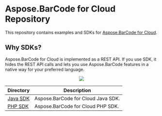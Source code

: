 # Aspose.BarCode for Cloud Repository
This repository contains examples and SDKs for [Aspose.BarCode for Cloud](http://www.aspose.com/cloud/barcode-api.aspx).

## Why SDKs?
Aspose.BarCode for Cloud is implemented as a REST API. If you use SDK, it hides the REST API calls and lets you use Aspose.BarCode features in a native way for your preferred language.

<p align="center">
  <a title="Download complete Aspose.BarCode for Cloud source code" href="https://github.com/asposewords/Aspose_BarCode_Cloud/archive/master.zip">
	<img src="https://raw.github.com/AsposeExamples/java-examples-dashboard/master/images/downloadZip-Button-Large.png" />
  </a>
</p>

Directory | Description
--------- | -----------
[Java SDK](https://github.com/asposebarcode/Aspose_BarCode_Cloud/tree/master/SDKs/Aspose.BarCode_Cloud_SDK_for_Java)  |  Aspose.BarCode for Cloud Java SDK.
[PHP SDK](https://github.com/asposebarcode/Aspose_BarCode_Cloud/tree/master/SDKs/Aspose.BarCode_Cloud_SDK_for_PHP)  | Aspose.BarCode for Cloud PHP SDK.

